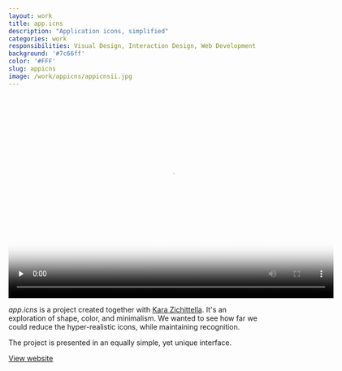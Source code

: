 ```yaml
---
layout: work
title: app.icns
description: "Application icons, simplified"
categories: work
responsibilities: Visual Design, Interaction Design, Web Development
background: '#7c66ff'
color: '#FFF'
slug: appicns
image: /work/appicns/appicnsii.jpg
---
```


<div>
  <video id="appicns" class="browser_img" title="Application icons, simplified"
    preload="none" width="640" height="400" poster="{{ site.root }}{{ page.image }}" data-setup="{}">
    <source src="{{ site.root }}/work/appicns/appicnsii.mp4" type='video/mp4'>
  </video>
</div>

<em>app.icns</em> is a project created together with <a href="http://kara-z.com" rel="external">Kara Zichittella</a>. It's an exploration of shape, color, and minimalism. We wanted to see how far we could reduce the hyper-realistic icons, while maintaining recognition.

The project is presented in an equally simple, yet unique interface.

<a href="http://appicns.com" class="button" rel="external">View website</a>